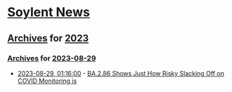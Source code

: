 # [Soylent News](../../../README.md)

## [Archives](../../index.md) for [2023](../index.md)

### [Archives](../../index.md) for [2023-08-29](index.md)

* [2023-08-29, 01:16:00](https://soylentnews.org/article.pl?sid=23/08/28/0038218&from=rss) - [BA.2.86 Shows Just How Risky Slacking Off on COVID Monitoring is](https://soylentnews.org/article.pl?sid=23/08/28/0038218&from=rss)
